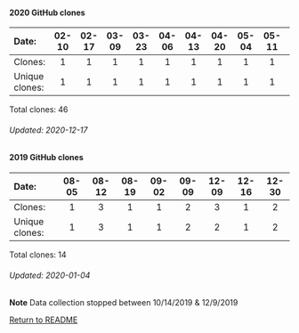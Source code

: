 #### 2020 GitHub clones
Date:		  |  02-10   |       02-17   |       03-09   |       03-23   |       04-06   |       04-13   |       04-20   |       05-04   |       05-11   |       05-25   |       07-13   |  07-20  |  07-27  |  08-10  |   08-24  |  08-31  |  09-07  |  09-14  |  09-21  |  10-05  |  10-12  |  10-26  |  11-02
|:---     |:---:  |:---:  |:---:  |:---:  |:---:  |:---:  |:---:  |:---:  |:---:  |:---:  |:---:  |:---:  |:---:  |:---:  |:---:  |:---:  |:---:  |:---:  |:---:  |:---:  |:---:  |:---:  |:---:
Clones:		  |  1       |       1       |       1       |       1       |       1       |       1       |       1       |       1       |       1       |       1       |       7       |  1      |  2      |  11     |   1      |  1      |  2      |  1      |  1      |  5      |  1      |  1      |  2
Unique            clones:  |   1       |       1       |       1       |       1       |       1       |       1       |       1       |       1       |       1       |       1       |       7  |      1  |      2  |      11  |      1  |      1  |      2  |      1  |      1  |      3  |      1  |      1  |      2

Total clones: 46
###### Updated: 2020-12-17

#### 2019 GitHub clones
Date:    |        08-05   |       08-12   |       08-19   |       09-02  |  09-09  |  12-09  |  12-16 |  12-30
|:---    |:---:   |:---:  |:---:  |:---:  |:---:  |:---:  |:---:  |:---:
Clones:  |        1       |       3       |       1       |       1      |  2      |  3      |  1 |  2
Unique   clones:  |       1       |       3       |       1       |      1  |      2  |      2  |      1 |  2

Total clones: 14
###### Updated: 2020-01-04
**Note**  Data collection stopped between 10/14/2019 & 12/9/2019

[Return to README](https://github.com/BradleyA/pi-servo/blob/master/README.md)
